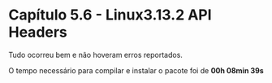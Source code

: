 # Capítulo 5.6 - Linux3.13.2 API Headers


Tudo ocorreu bem e não hoveram erros reportados.

O tempo necessário para compilar e instalar o pacote foi de **00h 08min 39s**

